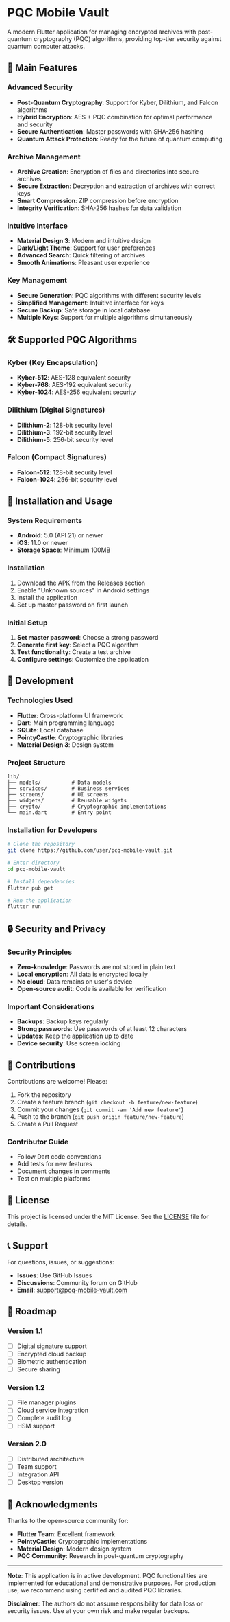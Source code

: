 # PQC Mobile Vault

A modern Flutter application for managing encrypted archives with post-quantum cryptography (PQC) algorithms, providing top-tier security against quantum computer attacks.

## 🔐 Main Features

### Advanced Security
- **Post-Quantum Cryptography**: Support for Kyber, Dilithium, and Falcon algorithms
- **Hybrid Encryption**: AES + PQC combination for optimal performance and security
- **Secure Authentication**: Master passwords with SHA-256 hashing
- **Quantum Attack Protection**: Ready for the future of quantum computing

### Archive Management
- **Archive Creation**: Encryption of files and directories into secure archives
- **Secure Extraction**: Decryption and extraction of archives with correct keys
- **Smart Compression**: ZIP compression before encryption
- **Integrity Verification**: SHA-256 hashes for data validation

### Intuitive Interface
- **Material Design 3**: Modern and intuitive design
- **Dark/Light Theme**: Support for user preferences
- **Advanced Search**: Quick filtering of archives
- **Smooth Animations**: Pleasant user experience

### Key Management
- **Secure Generation**: PQC algorithms with different security levels
- **Simplified Management**: Intuitive interface for keys
- **Secure Backup**: Safe storage in local database
- **Multiple Keys**: Support for multiple algorithms simultaneously

## 🛠️ Supported PQC Algorithms

### Kyber (Key Encapsulation)
- **Kyber-512**: AES-128 equivalent security
- **Kyber-768**: AES-192 equivalent security  
- **Kyber-1024**: AES-256 equivalent security

### Dilithium (Digital Signatures)
- **Dilithium-2**: 128-bit security level
- **Dilithium-3**: 192-bit security level
- **Dilithium-5**: 256-bit security level

### Falcon (Compact Signatures)
- **Falcon-512**: 128-bit security level
- **Falcon-1024**: 256-bit security level

## 📱 Installation and Usage

### System Requirements
- **Android**: 5.0 (API 21) or newer
- **iOS**: 11.0 or newer
- **Storage Space**: Minimum 100MB

### Installation
1. Download the APK from the Releases section
2. Enable "Unknown sources" in Android settings
3. Install the application
4. Set up master password on first launch

### Initial Setup
1. **Set master password**: Choose a strong password
2. **Generate first key**: Select a PQC algorithm
3. **Test functionality**: Create a test archive
4. **Configure settings**: Customize the application

## 🔧 Development

### Technologies Used
- **Flutter**: Cross-platform UI framework
- **Dart**: Main programming language
- **SQLite**: Local database
- **PointyCastle**: Cryptographic libraries
- **Material Design 3**: Design system

### Project Structure
```
lib/
├── models/          # Data models
├── services/        # Business services
├── screens/         # UI screens
├── widgets/         # Reusable widgets
├── crypto/          # Cryptographic implementations
└── main.dart        # Entry point
```

### Installation for Developers
```bash
# Clone the repository
git clone https://github.com/user/pcq-mobile-vault.git

# Enter directory
cd pcq-mobile-vault

# Install dependencies
flutter pub get

# Run the application
flutter run
```

## 🔒 Security and Privacy

### Security Principles
- **Zero-knowledge**: Passwords are not stored in plain text
- **Local encryption**: All data is encrypted locally
- **No cloud**: Data remains on user's device
- **Open-source audit**: Code is available for verification

### Important Considerations
- **Backups**: Backup keys regularly
- **Strong passwords**: Use passwords of at least 12 characters
- **Updates**: Keep the application up to date
- **Device security**: Use screen locking

## 🤝 Contributions

Contributions are welcome! Please:

1. Fork the repository
2. Create a feature branch (`git checkout -b feature/new-feature`)
3. Commit your changes (`git commit -am 'Add new feature'`)
4. Push to the branch (`git push origin feature/new-feature`)
5. Create a Pull Request

### Contributor Guide
- Follow Dart code conventions
- Add tests for new features
- Document changes in comments
- Test on multiple platforms

## 📄 License

This project is licensed under the MIT License. See the [LICENSE](LICENSE) file for details.

## 📞 Support

For questions, issues, or suggestions:
- **Issues**: Use GitHub Issues
- **Discussions**: Community forum on GitHub
- **Email**: support@pcq-mobile-vault.com

## 🚀 Roadmap

### Version 1.1
- [ ] Digital signature support
- [ ] Encrypted cloud backup
- [ ] Biometric authentication
- [ ] Secure sharing

### Version 1.2
- [ ] File manager plugins
- [ ] Cloud service integration
- [ ] Complete audit log
- [ ] HSM support

### Version 2.0
- [ ] Distributed architecture
- [ ] Team support
- [ ] Integration API
- [ ] Desktop version

## 🌟 Acknowledgments

Thanks to the open-source community for:
- **Flutter Team**: Excellent framework
- **PointyCastle**: Cryptographic implementations
- **Material Design**: Modern design system
- **PQC Community**: Research in post-quantum cryptography

---

**Note**: This application is in active development. PQC functionalities are implemented for educational and demonstrative purposes. For production use, we recommend using certified and audited PQC libraries.

**Disclaimer**: The authors do not assume responsibility for data loss or security issues. Use at your own risk and make regular backups.
